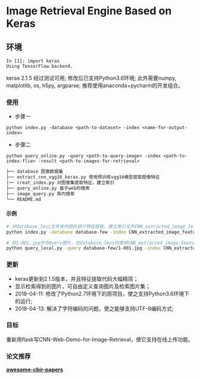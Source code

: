 # Image Retrieval Engine Based on Keras

## 环境

```
In [1]: import keras
Using TensorFlow backend.
```

keras 2.1.5 经过测试可用;
修改后已支持Python3.6环境;
此外需要numpy, matplotlib, os, h5py, argparse;
推荐使用anaconda+pycharm的开发组合。

### 使用

- 步骤一

`python index.py -database <path-to-dataset> -index <name-for-output-index>`

- 步骤二

`python query_online.py -query <path-to-query-image> -index <path-to-index-flie> -result <path-to-images-for-retrieval>`

```sh
├── database 图像数据集
├── extract_cnn_vgg16_keras.py 使用预训练vgg16模型提取图像特征
|── creat_index.py 对图像集提取特征，建立索引
├── query_online.py 基于web的搜索
├── image_query.py 库内搜索
└── README.md
```

#### 示例

```sh
# 对database_less文件夹内图片进行特征提取，建立索引文件CNN_extracted_image_feature.h5
python index.py -database database-few -index CNN_extracted_image_feature_few.h5

# 将1-001.jpg作为Query图片，在database_less内使用CNN_extracted_image_feature.h5进行相似图片查找，并显示最相似的3张图片
python query_local.py -query database-few/1-001.jpg -index CNN_extracted_image_feature_few.h5 -result database-few
```

### 更新

- keras更新到2.1.5版本，并且特征提取代码大幅精简；
- 显示检索得到的图片，可自由定义查询图片及检索图片集；
- 2018-04-11: 修改了Python2.7环境下的原项目，使之支持Python3.6环境下的运行;
- 2018-04-13: 解决了字符编码的问题，使之能够支持UTF-8编码方式;

### 目标

重新用flask写CNN-Web-Demo-for-Image-Retrieval，使它支持在线上传功能。

### 论文推荐

[**awesome-cbir-papers**](https://github.com/willard-yuan/awesome-cbir-papers)

